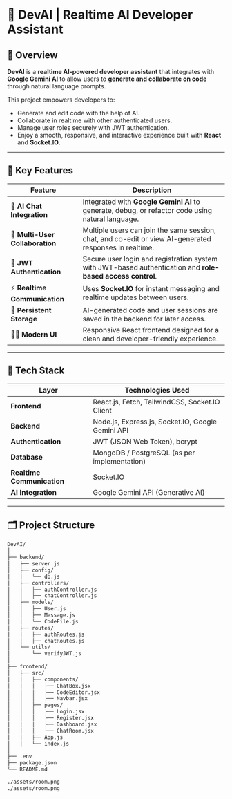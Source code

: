 # 🧠 DevAI | Realtime AI Developer Assistant

## 🚀 Overview
**DevAI** is a **realtime AI-powered developer assistant** that integrates with **Google Gemini AI** to allow users to **generate and collaborate on code** through natural language prompts.

This project empowers developers to:
- Generate and edit code with the help of AI.
- Collaborate in realtime with other authenticated users.
- Manage user roles securely with JWT authentication.
- Enjoy a smooth, responsive, and interactive experience built with **React** and **Socket.IO**.

---

## 🌟 Key Features

| Feature | Description |
|----------|-------------|
| 💬 **AI Chat Integration** | Integrated with **Google Gemini AI** to generate, debug, or refactor code using natural language. |
| 👥 **Multi-User Collaboration** | Multiple users can join the same session, chat, and co-edit or view AI-generated responses in realtime. |
| 🔐 **JWT Authentication** | Secure user login and registration system with JWT-based authentication and **role-based access control**. |
| ⚡ **Realtime Communication** | Uses **Socket.IO** for instant messaging and realtime updates between users. |
| 💾 **Persistent Storage** | AI-generated code and user sessions are saved in the backend for later access. |
| 🧑‍💻 **Modern UI** | Responsive React frontend designed for a clean and developer-friendly experience. |

---

## 🧩 Tech Stack

| Layer | Technologies Used |
|-------|--------------------|
| **Frontend** | React.js, Fetch, TailwindCSS, Socket.IO Client |
| **Backend** | Node.js, Express.js, Socket.IO, Google Gemini API |
| **Authentication** | JWT (JSON Web Token), bcrypt |
| **Database** | MongoDB / PostgreSQL (as per implementation) |
| **Realtime Communication** | Socket.IO |
| **AI Integration** | Google Gemini API (Generative AI) |

---

## 🗂️ Project Structure

```bash
DevAI/
│
├── backend/
│   ├── server.js
│   ├── config/
│   │   └── db.js
│   ├── controllers/
│   │   ├── authController.js
│   │   ├── chatController.js
│   ├── models/
│   │   ├── User.js
│   │   ├── Message.js
│   │   └── CodeFile.js
│   ├── routes/
│   │   ├── authRoutes.js
│   │   ├── chatRoutes.js
│   └── utils/
│       └── verifyJWT.js
│
├── frontend/
│   ├── src/
│   │   ├── components/
│   │   │   ├── ChatBox.jsx
│   │   │   ├── CodeEditor.jsx
│   │   │   ├── Navbar.jsx
│   │   ├── pages/
│   │   │   ├── Login.jsx
│   │   │   ├── Register.jsx
│   │   │   ├── Dashboard.jsx
│   │   │   └── ChatRoom.jsx
│   │   ├── App.js
│   │   └── index.js
│
├── .env
├── package.json
└── README.md

./assets/room.png
./assets/room.png

